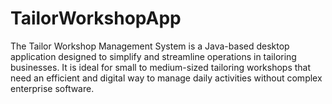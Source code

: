 # TailorWorkshopApp
The Tailor Workshop Management System is a Java-based desktop application designed to simplify and streamline operations in tailoring businesses. It is ideal for small to medium-sized tailoring workshops that need an efficient and digital way to manage daily activities without complex enterprise software.
